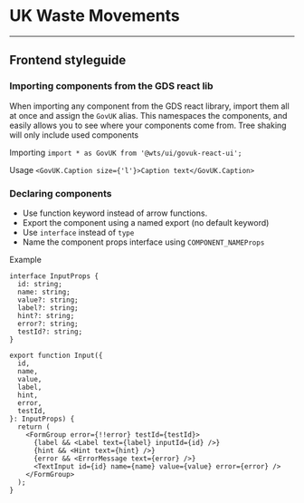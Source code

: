 # UK Waste Movements

---

## Frontend styleguide

### Importing components from the GDS react lib

When importing any component from the GDS react library, import them all at once and assign the `GovUK` alias. This namespaces the components, and easily allows you to see where your components come from. Tree shaking will only include used components

Importing
`import * as GovUK from '@wts/ui/govuk-react-ui';`

Usage
`<GovUK.Caption size={'l'}>Caption text</GovUK.Caption>`

### Declaring components

- Use function keyword instead of arrow functions.
- Export the component using a named export (no default keyword)
- Use `interface` instead of `type`
- Name the component props interface using `COMPONENT_NAMEProps`

Example

```
interface InputProps {
  id: string;
  name: string;
  value?: string;
  label?: string;
  hint?: string;
  error?: string;
  testId?: string;
}

export function Input({
  id,
  name,
  value,
  label,
  hint,
  error,
  testId,
}: InputProps) {
  return (
    <FormGroup error={!!error} testId={testId}>
      {label && <Label text={label} inputId={id} />}
      {hint && <Hint text={hint} />}
      {error && <ErrorMessage text={error} />}
      <TextInput id={id} name={name} value={value} error={error} />
    </FormGroup>
  );
}
```
